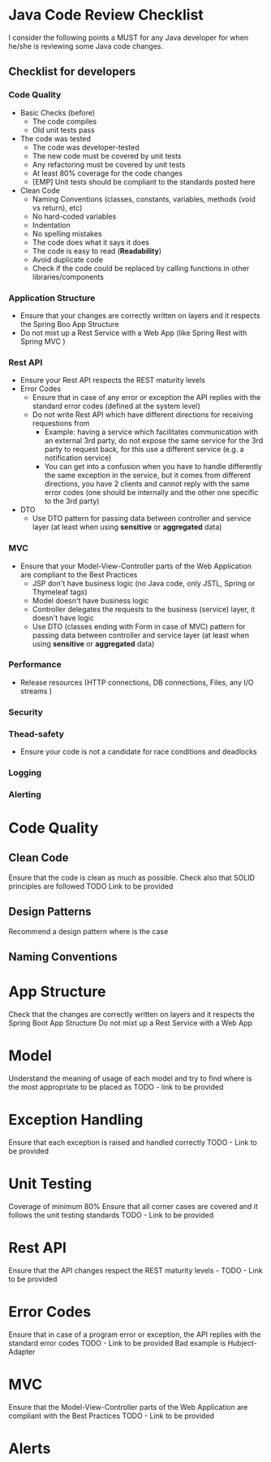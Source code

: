# Java Code Review Checklist
I consider the following points a MUST for any Java developer for when he/she is reviewing some Java code changes.

## Checklist for developers
### Code Quality
- Basic Checks (before)
	- The code compiles
	- Old unit tests pass
- The code was tested
	- The code was developer-tested
	- The new code must be covered by unit tests
	- Any refactoring must be covered by unit tests
	- At least 80% coverage for the code changes
	- [EMP] Unit tests should be compliant to the standards posted here
- Clean Code
	- Naming Conventions (classes, constants, variables, methods (void vs return), etc)
	- No hard-coded variables
	- Indentation
	- No spelling mistakes
	- The code does what it says it does
	- The code is easy to read (**Readability**)
	- Avoid duplicate code
	- Check if the code could be replaced by calling functions in other libraries/components

### Application Structure
- Ensure that your changes are correctly written on layers and it respects the Spring Boo App Structure
- Do not mixt up a Rest Service with a Web App (like Spring Rest with Spring MVC )

### Rest API
- Ensure your Rest API respects the REST maturity levels
- Error Codes
	- Ensure that in case of any error or exception the API replies with the standard error codes (defined at the system level)
	- Do not write Rest API which have different directions for receiving requestions from
		- Example: having a service which facilitates communication with an external 3rd party, do not expose the same service for the 3rd party to request back, for this use a different service (e.g. a notification service)
		- You can get into a confusion when you have to handle differently the same exception in the service, but it comes from different directions, you have 2 clients and cannot reply with the same error codes (one should be internally and the other one specific to the 3rd party)
- DTO
	- Use DTO pattern for passing data between controller and service layer (at least when using **sensitive** or **aggregated** data)


### MVC
- Ensure that your Model-View-Controller parts of the Web Application are compliant to the Best Practices
	- JSP don't have business logic (no Java code, only JSTL, Spring or Thymeleaf tags)
	- Model doesn't have business logic
	- Controller delegates the requests to the business (service) layer, it doesn't have logic
	- Use DTO (classes ending with Form in case of MVC) pattern for passing data between controller and service layer (at least when using **sensitive** or **aggregated** data)

### Performance
- Release resources (HTTP connections, DB connections, Files, any I/O streams )

### Security

### Thead-safety
- Ensure your code is not a candidate for race conditions and deadlocks

### Logging

### Alerting

# Code Quality
## Clean Code
Ensure that the code is clean as much as possible. Check also that SOLID principles are followed TODO Link to be provided
## Design Patterns
Recommend a design pattern where is the case
## Naming Conventions
# App Structure
Check that the changes are correctly written on layers and it respects the Spring Boot App Structure
Do not mixt up a Rest Service with a Web App
# Model
Understand the meaning of usage of each model and try to find where is the most appropriate to be placed as TODO - link to be provided
# Exception Handling
Ensure that each exception is raised and handled correctly TODO - Link to be provided
# Unit Testing
Coverage of minimum 80%
Ensure that all corner cases are covered and it follows the unit testing standards TODO - Link to be provided
# Rest API
Ensure that the API changes respect the REST maturity levels - TODO - Link to be provided
# Error Codes
Ensure that in case of a program error or exception, the API replies with the standard error codes TODO - Link to be provided
Bad example is Hubject-Adapter
# MVC
Ensure that the Model-View-Controller parts of the Web Application are compliant with the Best Practices TODO - Link to be provided
# Alerts

